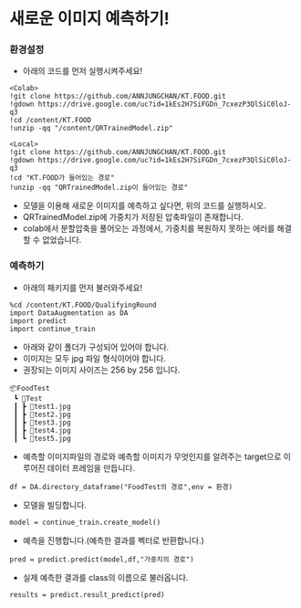 # 새로운 이미지 예측하기!

### 환경설정
- 아래의 코드를 먼저 실행시켜주세요!
```
<Colab>
!git clone https://github.com/ANNJUNGCHAN/KT.FOOD.git
!gdown https://drive.google.com/uc?id=1kEs2H7SiFGDn_7cxezP3QlSiC0loJ-q3
!cd /content/KT.FOOD
!unzip -qq "/content/QRTrainedModel.zip"

<Local>
!git clone https://github.com/ANNJUNGCHAN/KT.FOOD.git
!gdown https://drive.google.com/uc?id=1kEs2H7SiFGDn_7cxezP3QlSiC0loJ-q3
!cd "KT.FOOD가 들어있는 경로"
!unzip -qq "QRTrainedModel.zip이 들어있는 경로"
```
- 모델을 이용해 새로운 이미지를 예측하고 싶다면, 위의 코드를 실행하시오.
- QRTrainedModel.zip에 가중치가 저장된 압축파일이 존재합니다.
- colab에서 분할압축을 풀어오는 과정에서, 가중치를 복원하지 못하는 에러를 해결할 수 없었습니다.

### 예측하기
- 아래의 패키지를 먼저 불러와주세요!
```
%cd /content/KT.FOOD/QualifyingRound
import DataAugmentation as DA
import predict
import continue_train
```
- 아래와 같이 폴더가 구성되어 있어야 합니다.
- 이미지는 모두 jpg 파일 형식이어야 합니다.
- 권장되는 이미지 사이즈는 256 by 256 입니다.
```
📦FoodTest
 ┗ 📂Test
 ┃ ┣ 📜test1.jpg
 ┃ ┣ 📜test2.jpg
 ┃ ┣ 📜test3.jpg
 ┃ ┣ 📜test4.jpg
 ┃ ┗ 📜test5.jpg
```
- 예측할 이미지파일의 경로와 예측할 이미지가 무엇인지를 알려주는 target으로 이루어진 데이터 프레임을 만듭니다.
```
df = DA.directory_dataframe("FoodTest의 경로",env = 환경)
```
- 모델을 빌딩합니다.
```
model = continue_train.create_model()
```
- 예측을 진행합니다.(예측한 결과를 벡터로 반환합니다.)
```
pred = predict.predict(model,df,"가중치의 경로")
```
- 실제 예측한 결과를 class의 이름으로 불러옵니다.
```
results = predict.result_predict(pred)
```


